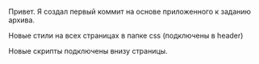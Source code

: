 Привет. Я создал первый коммит на основе приложенного к заданию архива.


Новые стили на всех страницах в папке css (подключены в header)

Новые скрипты подключены внизу страницы.
